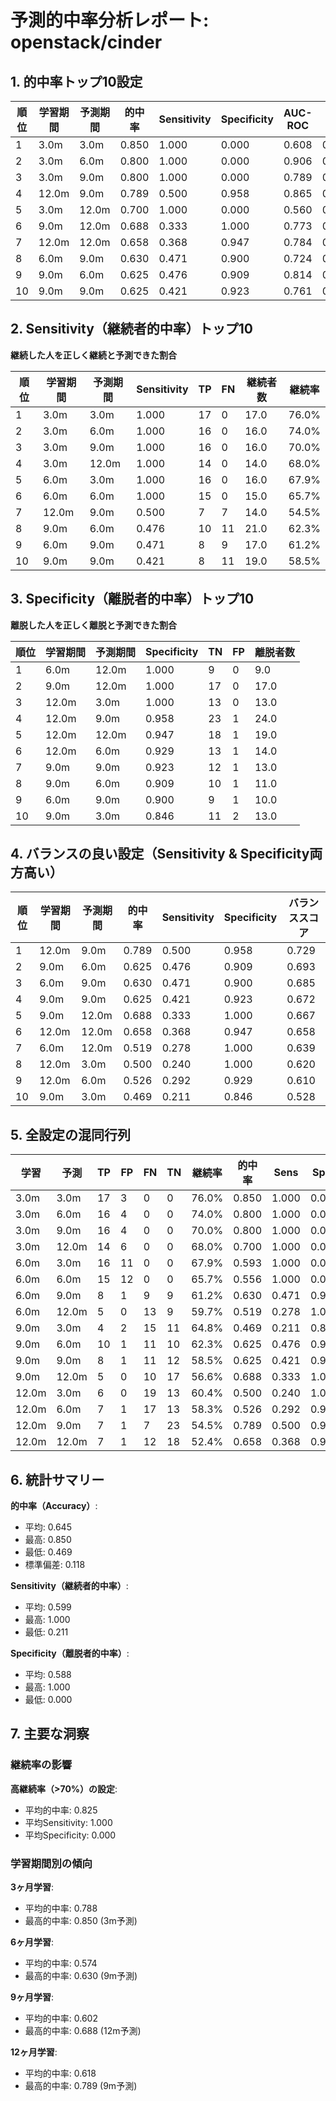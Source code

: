 # 予測的中率分析レポート: openstack/cinder

## 1. 的中率トップ10設定

| 順位 | 学習期間 | 予測期間 | 的中率 | Sensitivity | Specificity | AUC-ROC | F1 |
|-----|---------|---------|--------|-------------|-------------|---------|----|
| 1 | 3.0m | 3.0m | 0.850 | 1.000 | 0.000 | 0.608 | 0.919 |
| 2 | 3.0m | 6.0m | 0.800 | 1.000 | 0.000 | 0.906 | 0.889 |
| 3 | 3.0m | 9.0m | 0.800 | 1.000 | 0.000 | 0.789 | 0.889 |
| 4 | 12.0m | 9.0m | 0.789 | 0.500 | 0.958 | 0.865 | 0.636 |
| 5 | 3.0m | 12.0m | 0.700 | 1.000 | 0.000 | 0.560 | 0.824 |
| 6 | 9.0m | 12.0m | 0.688 | 0.333 | 1.000 | 0.773 | 0.500 |
| 7 | 12.0m | 12.0m | 0.658 | 0.368 | 0.947 | 0.784 | 0.519 |
| 8 | 6.0m | 9.0m | 0.630 | 0.471 | 0.900 | 0.724 | 0.615 |
| 9 | 9.0m | 6.0m | 0.625 | 0.476 | 0.909 | 0.814 | 0.625 |
| 10 | 9.0m | 9.0m | 0.625 | 0.421 | 0.923 | 0.761 | 0.571 |

## 2. Sensitivity（継続者的中率）トップ10

**継続した人を正しく継続と予測できた割合**

| 順位 | 学習期間 | 予測期間 | Sensitivity | TP | FN | 継続者数 | 継続率 |
|-----|---------|---------|-------------|----|----|---------|--------|
| 1 | 3.0m | 3.0m | 1.000 | 17 | 0 | 17.0 | 76.0% |
| 2 | 3.0m | 6.0m | 1.000 | 16 | 0 | 16.0 | 74.0% |
| 3 | 3.0m | 9.0m | 1.000 | 16 | 0 | 16.0 | 70.0% |
| 4 | 3.0m | 12.0m | 1.000 | 14 | 0 | 14.0 | 68.0% |
| 5 | 6.0m | 3.0m | 1.000 | 16 | 0 | 16.0 | 67.9% |
| 6 | 6.0m | 6.0m | 1.000 | 15 | 0 | 15.0 | 65.7% |
| 7 | 12.0m | 9.0m | 0.500 | 7 | 7 | 14.0 | 54.5% |
| 8 | 9.0m | 6.0m | 0.476 | 10 | 11 | 21.0 | 62.3% |
| 9 | 6.0m | 9.0m | 0.471 | 8 | 9 | 17.0 | 61.2% |
| 10 | 9.0m | 9.0m | 0.421 | 8 | 11 | 19.0 | 58.5% |

## 3. Specificity（離脱者的中率）トップ10

**離脱した人を正しく離脱と予測できた割合**

| 順位 | 学習期間 | 予測期間 | Specificity | TN | FP | 離脱者数 |
|-----|---------|---------|-------------|----|----|--------|
| 1 | 6.0m | 12.0m | 1.000 | 9 | 0 | 9.0 |
| 2 | 9.0m | 12.0m | 1.000 | 17 | 0 | 17.0 |
| 3 | 12.0m | 3.0m | 1.000 | 13 | 0 | 13.0 |
| 4 | 12.0m | 9.0m | 0.958 | 23 | 1 | 24.0 |
| 5 | 12.0m | 12.0m | 0.947 | 18 | 1 | 19.0 |
| 6 | 12.0m | 6.0m | 0.929 | 13 | 1 | 14.0 |
| 7 | 9.0m | 9.0m | 0.923 | 12 | 1 | 13.0 |
| 8 | 9.0m | 6.0m | 0.909 | 10 | 1 | 11.0 |
| 9 | 6.0m | 9.0m | 0.900 | 9 | 1 | 10.0 |
| 10 | 9.0m | 3.0m | 0.846 | 11 | 2 | 13.0 |

## 4. バランスの良い設定（Sensitivity & Specificity両方高い）

| 順位 | 学習期間 | 予測期間 | 的中率 | Sensitivity | Specificity | バランススコア |
|-----|---------|---------|--------|-------------|-------------|-------------|
| 1 | 12.0m | 9.0m | 0.789 | 0.500 | 0.958 | 0.729 |
| 2 | 9.0m | 6.0m | 0.625 | 0.476 | 0.909 | 0.693 |
| 3 | 6.0m | 9.0m | 0.630 | 0.471 | 0.900 | 0.685 |
| 4 | 9.0m | 9.0m | 0.625 | 0.421 | 0.923 | 0.672 |
| 5 | 9.0m | 12.0m | 0.688 | 0.333 | 1.000 | 0.667 |
| 6 | 12.0m | 12.0m | 0.658 | 0.368 | 0.947 | 0.658 |
| 7 | 6.0m | 12.0m | 0.519 | 0.278 | 1.000 | 0.639 |
| 8 | 12.0m | 3.0m | 0.500 | 0.240 | 1.000 | 0.620 |
| 9 | 12.0m | 6.0m | 0.526 | 0.292 | 0.929 | 0.610 |
| 10 | 9.0m | 3.0m | 0.469 | 0.211 | 0.846 | 0.528 |

## 5. 全設定の混同行列

| 学習 | 予測 | TP | FP | FN | TN | 継続率 | 的中率 | Sens | Spec |
|-----|-----|----|----|----|----|--------|--------|------|------|
| 3.0m | 3.0m | 17 | 3 | 0 | 0 | 76.0% | 0.850 | 1.000 | 0.000 |
| 3.0m | 6.0m | 16 | 4 | 0 | 0 | 74.0% | 0.800 | 1.000 | 0.000 |
| 3.0m | 9.0m | 16 | 4 | 0 | 0 | 70.0% | 0.800 | 1.000 | 0.000 |
| 3.0m | 12.0m | 14 | 6 | 0 | 0 | 68.0% | 0.700 | 1.000 | 0.000 |
| 6.0m | 3.0m | 16 | 11 | 0 | 0 | 67.9% | 0.593 | 1.000 | 0.000 |
| 6.0m | 6.0m | 15 | 12 | 0 | 0 | 65.7% | 0.556 | 1.000 | 0.000 |
| 6.0m | 9.0m | 8 | 1 | 9 | 9 | 61.2% | 0.630 | 0.471 | 0.900 |
| 6.0m | 12.0m | 5 | 0 | 13 | 9 | 59.7% | 0.519 | 0.278 | 1.000 |
| 9.0m | 3.0m | 4 | 2 | 15 | 11 | 64.8% | 0.469 | 0.211 | 0.846 |
| 9.0m | 6.0m | 10 | 1 | 11 | 10 | 62.3% | 0.625 | 0.476 | 0.909 |
| 9.0m | 9.0m | 8 | 1 | 11 | 12 | 58.5% | 0.625 | 0.421 | 0.923 |
| 9.0m | 12.0m | 5 | 0 | 10 | 17 | 56.6% | 0.688 | 0.333 | 1.000 |
| 12.0m | 3.0m | 6 | 0 | 19 | 13 | 60.4% | 0.500 | 0.240 | 1.000 |
| 12.0m | 6.0m | 7 | 1 | 17 | 13 | 58.3% | 0.526 | 0.292 | 0.929 |
| 12.0m | 9.0m | 7 | 1 | 7 | 23 | 54.5% | 0.789 | 0.500 | 0.958 |
| 12.0m | 12.0m | 7 | 1 | 12 | 18 | 52.4% | 0.658 | 0.368 | 0.947 |

## 6. 統計サマリー

**的中率（Accuracy）**:
- 平均: 0.645
- 最高: 0.850
- 最低: 0.469
- 標準偏差: 0.118

**Sensitivity（継続者的中率）**:
- 平均: 0.599
- 最高: 1.000
- 最低: 0.211

**Specificity（離脱者的中率）**:
- 平均: 0.588
- 最高: 1.000
- 最低: 0.000


## 7. 主要な洞察

### 継続率の影響

**高継続率（>70%）の設定**:
- 平均的中率: 0.825
- 平均Sensitivity: 1.000
- 平均Specificity: 0.000

### 学習期間別の傾向

**3ヶ月学習**:
- 平均的中率: 0.788
- 最高的中率: 0.850 (3m予測)

**6ヶ月学習**:
- 平均的中率: 0.574
- 最高的中率: 0.630 (9m予測)

**9ヶ月学習**:
- 平均的中率: 0.602
- 最高的中率: 0.688 (12m予測)

**12ヶ月学習**:
- 平均的中率: 0.618
- 最高的中率: 0.789 (9m予測)

